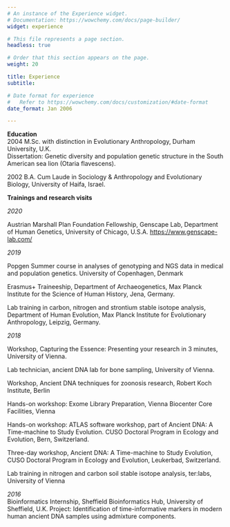 ```yaml
---
# An instance of the Experience widget.
# Documentation: https://wowchemy.com/docs/page-builder/
widget: experience

# This file represents a page section.
headless: true

# Order that this section appears on the page.
weight: 20

title: Experience
subtitle:

# Date format for experience
#   Refer to https://wowchemy.com/docs/customization/#date-format
date_format: Jan 2006

---
```


**Education**  
2004 M.Sc. with distinction in Evolutionary Anthropology, Durham University, U.K.  
Dissertation: Genetic diversity and population genetic structure in the South American sea lion (Otaria flavescens).

2002 B.A. Cum Laude in Sociology & Anthropology and Evolutionary Biology, University of Haifa, Israel.

**Trainings and research visits**

*2020*

Austrian Marshall Plan Foundation Fellowship, Genscape Lab, Department of Human Genetics, University of Chicago, U.S.A. https://www.genscape-lab.com/

*2019* 

Popgen Summer course in analyses of genotyping and NGS data in medical and population genetics. University of Copenhagen, Denmark  

Erasmus+ Traineeship, Department of Archaeogenetics, Max Planck Institute for the Science of Human History, Jena, Germany. 

Lab training in carbon, nitrogen and strontium stable isotope analysis, Department of Human Evolution, Max Planck Institute for Evolutionary Anthropology, Leipzig, Germany.  


*2018*  

Workshop, Capturing the Essence: Presenting your research in 3 minutes, University of Vienna.

Lab technician, ancient DNA lab for bone sampling, University of Vienna. 

Workshop, Ancient DNA techniques for zoonosis research, Robert Koch Institute, Berlin

Hands-on workshop: Exome Library Preparation, Vienna Biocenter Core Facilities, Vienna

Hands-on workshop: ATLAS software workshop, part of Ancient DNA: A Time-machine to Study Evolution. CUSO Doctoral Program in Ecology and Evolution, Bern, Switzerland.

Three-day workshop, Ancient DNA: A Time-machine to Study Evolution, CUSO Doctoral Program in Ecology and Evolution, Leukerbad, Switzerland.

Lab training in nitrogen and carbon soil stable isotope analysis, ter:labs, University of Vienna

*2016*  
Bioinformatics Internship, Sheffield Bioinformatics Hub, University of Sheffield, U.K.
Project: Identification of time-informative markers in modern human ancient DNA samples using admixture components.
